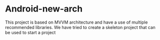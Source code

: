 # Android-new-arch
This project is based on MVVM architecture and have a use of multiple recommended libraries. We have tried to create a skeleton project that can be used to start a project

